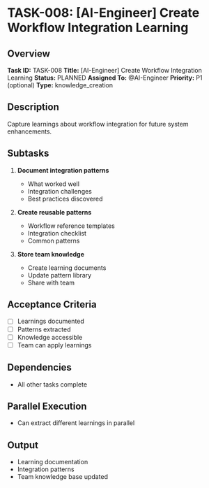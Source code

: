 # TASK-008: [AI-Engineer] Create Workflow Integration Learning

## Overview
**Task ID:** TASK-008
**Title:** [AI-Engineer] Create Workflow Integration Learning
**Status:** PLANNED
**Assigned To:** @AI-Engineer
**Priority:** P1 (optional)
**Type:** knowledge_creation

## Description
Capture learnings about workflow integration for future system enhancements.

## Subtasks
1. **Document integration patterns**
   - What worked well
   - Integration challenges
   - Best practices discovered

2. **Create reusable patterns**
   - Workflow reference templates
   - Integration checklist
   - Common patterns

3. **Store team knowledge**
   - Create learning documents
   - Update pattern library
   - Share with team

## Acceptance Criteria
- [ ] Learnings documented
- [ ] Patterns extracted
- [ ] Knowledge accessible
- [ ] Team can apply learnings

## Dependencies
- All other tasks complete

## Parallel Execution
- Can extract different learnings in parallel

## Output
- Learning documentation
- Integration patterns
- Team knowledge base updated